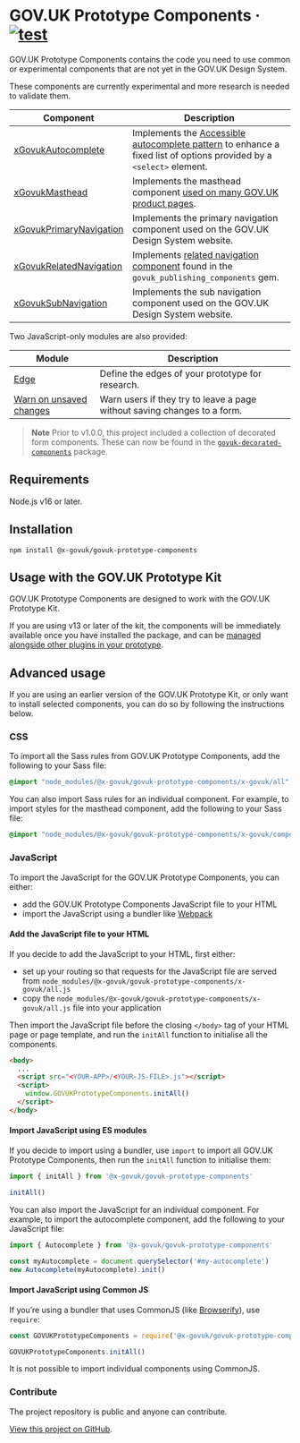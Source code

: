 # GOV.UK Prototype Components · [![test](https://github.com/x-govuk/govuk-prototype-components/actions/workflows/test.yml/badge.svg)](https://github.com/x-govuk/govuk-prototype-components/actions/workflows/test.yml)

GOV.UK Prototype Components contains the code you need to use common or experimental components that are not yet in the GOV.UK Design System.

These components are currently experimental and more research is needed to validate them.

| Component | Description |
| - | - |
| [xGovukAutocomplete](https://x-govuk.github.io/govuk-prototype-components/autocomplete/) | Implements the [Accessible autocomplete pattern](https://github.com/alphagov/accessible-autocomplete) to enhance a fixed list of options provided by a `<select>` element. |
| [xGovukMasthead](https://x-govuk.github.io/govuk-prototype-components/masthead/) | Implements the masthead component [used on many GOV.UK product pages](https://github.com/alphagov/product-page-example). |
| [xGovukPrimaryNavigation](https://x-govuk.github.io/govuk-prototype-components/primary-navigation/) | Implements the primary navigation component used on the GOV.UK Design System website. |
| [xGovukRelatedNavigation](https://x-govuk.github.io/govuk-prototype-components/related-navigation/) | Implements [related navigation component](https://components.publishing.service.gov.uk/component-guide/related_navigation) found in the `govuk_publishing_components` gem. |
| [xGovukSubNavigation](https://x-govuk.github.io/govuk-prototype-components/sub-navigation/) | Implements the sub navigation component used on the GOV.UK Design System website. |

Two JavaScript-only modules are also provided:

| Module | Description |
| - | - |
| [Edge](https://x-govuk.github.io/govuk-prototype-components/edge/) | Define the edges of your prototype for research. |
| [Warn on unsaved changes](https://x-govuk.github.io/govuk-prototype-components/warn-on-unsaved-changes/) | Warn users if they try to leave a page without saving changes to a form. |

> **Note** Prior to v1.0.0, this project included a collection of decorated form components. These can now be found in the [`govuk-decorated-components`](https://github.com/x-govuk/govuk-decorated-components) package.

## Requirements

Node.js v16 or later.

## Installation

```shell
npm install @x-govuk/govuk-prototype-components
```

## Usage with the GOV.UK Prototype Kit

GOV.UK Prototype Components are designed to work with the GOV.UK Prototype Kit.

If you are using v13 or later of the kit, the components will be immediately available once you have installed the package, and can be [managed alongside other plugins in your prototype](https://prototype-kit.service.gov.uk/docs/install-and-use-plugins).

## Advanced usage

If you are using an earlier version of the GOV.UK Prototype Kit, or only want to install selected components, you can do so by following the instructions below.

### CSS

To import all the Sass rules from GOV.UK Prototype Components, add the following to your Sass file:

```scss
@import "node_modules/@x-govuk/govuk-prototype-components/x-govuk/all";
```

You can also import Sass rules for an individual component. For example, to import styles for the masthead component, add the following to your Sass file:

```scss
@import "node_modules/@x-govuk/govuk-prototype-components/x-govuk/components/masthead/masthead";
```

### JavaScript

To import the JavaScript for the GOV.UK Prototype Components, you can either:

* add the GOV.UK Prototype Components JavaScript file to your HTML
* import the JavaScript using a bundler like [Webpack](https://webpack.js.org/)

#### Add the JavaScript file to your HTML

If you decide to add the JavaScript to your HTML, first either:

* set up your routing so that requests for the JavaScript file are served from `node_modules/@x-govuk/govuk-prototype-components/x-govuk/all.js`
* copy the `node_modules/@x-govuk/govuk-prototype-components/x-govuk/all.js` file into your application

Then import the JavaScript file before the closing `</body>` tag of your HTML page or page template, and run the `initAll` function to initialise all the components.

```html
<body>
  ...
  <script src="<YOUR-APP>/<YOUR-JS-FILE>.js"></script>
  <script>
    window.GOVUKPrototypeComponents.initAll()
  </script>
</body>
```

#### Import JavaScript using ES modules

If you decide to import using a bundler, use `import` to import all GOV.UK Prototype Components, then run the `initAll` function to initialise them:

```js
import { initAll } from '@x-govuk/govuk-prototype-components'

initAll()
```

You can also import the JavaScript for an individual component. For example, to import the autocomplete component, add the following to your JavaScript file:

```js
import { Autocomplete } from '@x-govuk/govuk-prototype-components'

const myAutocomplete = document.querySelector('#my-autocomplete')
new Autocomplete(myAutocomplete).init()
```

#### Import JavaScript using Common JS

If you’re using a bundler that uses CommonJS (like [Browserify](http://browserify.org/)), use `require`:

```js
const GOVUKPrototypeComponents = require('@x-govuk/govuk-prototype-components')

GOVUKPrototypeComponents.initAll()
```

It is not possible to import individual components using CommonJS.

### Contribute

The project repository is public and anyone can contribute.

[View this project on GitHub](https://github.com/x-govuk/govuk-prototype-components).
